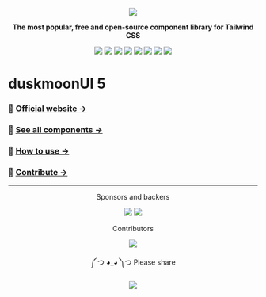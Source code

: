 <div align="center">

[![][logo-url]][docs-url]

**The most popular, free and open-source component library for Tailwind CSS**

[![][version]](https://www.npmjs.com/package/duskmoonui)
[![][commit]](https://github.com/duskmoon-dev/duskmoon-ui)
[![][license]](https://github.com/duskmoon-dev/duskmoon-ui/blob/master/LICENSE)
[![][stars]](https://github.com/duskmoon-dev/duskmoon-ui)
[![][installs]](https://www.npmjs.com/package/duskmoonui)
[![][jsdelivr]](https://cdn.jsdelivr.net/npm/duskmoonui@5)
[![][discord]](https://duskmoonui.com/discord/)
[![][opencollectivebadge]](https://opencollective.com/duskmoonui)

</div>

# duskmoonUI 5

### 🌼 [Official website →](https://duskmoonui.com/)

### 🧩 [See all components →](https://duskmoonui.com/components/)

### 🚀 [How to use →](https://duskmoonui.com/docs/install/)

### 🤝 [Contribute →](.github/CONTRIBUTING.md)

---

<div align="center">

Sponsors and backers

[![][backers_org]][opencollective]
[![][backers]][opencollective]

Contributors

[![][contributors_img]][contributors]

</div>

<div align="center">

༼ つ ◕_◕ ༽つ Please share

[![][tweet]](https://twitter.com/intent/tweet?text=duskmoonUI%20%0D%0AComponents%20for%20Tailwind%20CSS%20%0D%0Ahttps://github.com/duskmoon-dev/duskmoon-ui)

</div>

[version]: https://badgen.net/github/tag/duskmoon-dev/duskmoon-ui?label=Version&color=1AD1A5
[commit]: https://badgen.net/github/last-commit/duskmoon-dev/duskmoon-ui?label=Last%20commit&color=1AD1A5
[license]: https://badgen.net/github/license/duskmoon-dev/duskmoon-ui?label=License&color=1AD1A5
[stars]: https://badgen.net/github/stars/duskmoon-dev/duskmoon-ui?label=GitHub%20stars&color=1AD1A5
[installs]: https://badgen.net/npm/dt/duskmoonui?label=NPM%20installs&color=1AD1A5
[jsdelivr]: https://badgen.net/jsdelivr/hits/npm/duskmoonui?color=1AD1A5
[discord]: https://badgen.net/discord/members/S6TZxycVHs?label=Discord&color=1AD1A5
[opencollectivebadge]: https://badgen.net/opencollective/backers/duskmoonui?label=Open%20Collective&color=1AD1A5
[tweet]: https://img.shields.io/twitter/url?label=Share&url=https%3A%2F%2Fgithub.com%2Fduskmoon-dev%2Fduskmoon-ui
[docs-url]: https://duskmoonui.com/
[logo-url]: https://img.duskmoonui.com/images/duskmoonui/duskmoonui-logo-192.png
[opencollective]: https://opencollective.com/duskmoonui
[sponsors]: https://opencollective.com/duskmoonui/tiers/premium-sponsor.svg?button=false&avatarHeight=60
[backers]: https://opencollective.com/duskmoonui/backers.svg?button=false&width=978&avatarHeight=36
[backers_org]: https://opencollective.com/duskmoonui/organizations.svg?button=false&avatarHeight=36
[contribute]: https://github.com/duskmoon-dev/duskmoon-ui/blob/master/.github/CONTRIBUTING.md
[contributors_img]: https://opencollective.com/duskmoonui/contributors.svg?width=1060&button=false&avatarHeight=40
[contributors]: https://github.com/duskmoon-dev/duskmoon-ui/graphs/contributors
